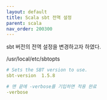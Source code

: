 ```yaml
---
layout: default
title: Scala sbt 전역 설정
parent: scala
nav_order: 200300
---
```


sbt 버전의 전역 설정을 변경하고자 하였다.

/usr/local/etc/sbtopts

```yml
# Sets the SBT version to use.
sbt-version  1.5.8

# 맨 끝에 -verbose를 기입하면 적용 완료
-verbose
```